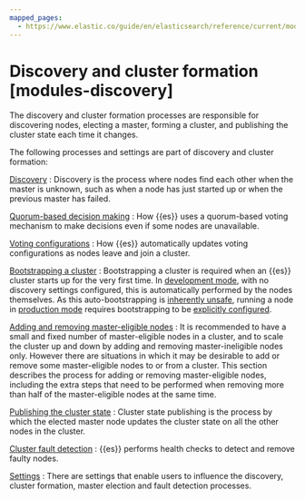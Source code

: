 ```yaml
---
mapped_pages:
  - https://www.elastic.co/guide/en/elasticsearch/reference/current/modules-discovery.html
---
```


# Discovery and cluster formation [modules-discovery]

The discovery and cluster formation processes are responsible for discovering nodes, electing a master, forming a cluster, and publishing the cluster state each time it changes.

The following processes and settings are part of discovery and cluster formation:

[Discovery](discovery-cluster-formation/discovery-hosts-providers.md)
:   Discovery is the process where nodes find each other when the master is unknown, such as when a node has just started up or when the previous master has failed.

[Quorum-based decision making](discovery-cluster-formation/modules-discovery-quorums.md)
:   How {{es}} uses a quorum-based voting mechanism to make decisions even if some nodes are unavailable.

[Voting configurations](discovery-cluster-formation/modules-discovery-voting.md)
:   How {{es}} automatically updates voting configurations as nodes leave and join a cluster.

[Bootstrapping a cluster](discovery-cluster-formation/modules-discovery-bootstrap-cluster.md)
:   Bootstrapping a cluster is required when an {{es}} cluster starts up for the very first time. In [development mode](../deploy/self-managed/bootstrap-checks.md#dev-vs-prod-mode), with no discovery settings configured, this is automatically performed by the nodes themselves. As this auto-bootstrapping is [inherently unsafe](discovery-cluster-formation/modules-discovery-quorums.md), running a node in [production mode](../deploy/self-managed/bootstrap-checks.md#dev-vs-prod-mode) requires bootstrapping to be [explicitly configured](discovery-cluster-formation/modules-discovery-bootstrap-cluster.md).

[Adding and removing master-eligible nodes](../maintenance/add-and-remove-elasticsearch-nodes.md)
:   It is recommended to have a small and fixed number of master-eligible nodes in a cluster, and to scale the cluster up and down by adding and removing master-ineligible nodes only. However there are situations in which it may be desirable to add or remove some master-eligible nodes to or from a cluster. This section describes the process for adding or removing master-eligible nodes, including the extra steps that need to be performed when removing more than half of the master-eligible nodes at the same time.

[Publishing the cluster state](discovery-cluster-formation/cluster-state-overview.md#cluster-state-publishing)
:   Cluster state publishing is the process by which the elected master node updates the cluster state on all the other nodes in the cluster.

[Cluster fault detection](discovery-cluster-formation/cluster-fault-detection.md)
:   {{es}} performs health checks to detect and remove faulty nodes.

[Settings](https://www.elastic.co/guide/en/elasticsearch/reference/current/modules-discovery-settings.html)
:   There are settings that enable users to influence the discovery, cluster formation, master election and fault detection processes.







